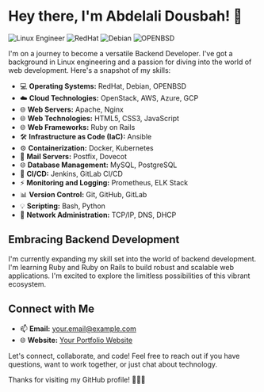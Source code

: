 # Hey there, I'm Abdelali Dousbah! 👋

![Linux Engineer](https://img.shields.io/badge/-Linux%20Engineer-333333?style=flat&logo=linux)
![RedHat](https://img.shields.io/badge/-RedHat-333333?style=flat&logo=red-hat)
![Debian](https://img.shields.io/badge/-Debian-333333?style=flat&logo=debian)
![OPENBSD](https://img.shields.io/badge/-OPENBSD-333333?style=flat&logo=openbsd)

I'm on a journey to become a versatile Backend Developer. I've got a background in Linux engineering and a passion for diving into the world of web development. Here's a snapshot of my skills:

- 💻 **Operating Systems:** RedHat, Debian, OPENBSD
- ☁️ **Cloud Technologies:** OpenStack, AWS, Azure, GCP
- 🌐 **Web Servers:** Apache, Nginx
- 🌐 **Web Technologies:** HTML5, CSS3, JavaScript
- 🌐 **Web Frameworks:** Ruby on Rails
- 🛠️ **Infrastructure as Code (IaC):** Ansible
- ⚙️ **Containerization:** Docker, Kubernetes
- 📧 **Mail Servers:** Postfix, Dovecot
- 🌐 **Database Management:** MySQL, PostgreSQL
- 🚀 **CI/CD:** Jenkins, GitLab CI/CD
- ⚡ **Monitoring and Logging:** Prometheus, ELK Stack
- 📊 **Version Control:** Git, GitHub, GitLab
- 💡 **Scripting:** Bash, Python
- 📡 **Network Administration:** TCP/IP, DNS, DHCP
## Embracing Backend Development

I'm currently expanding my skill set into the world of backend development. I'm learning Ruby and Ruby on Rails to build robust and scalable web applications. I'm excited to explore the limitless possibilities of this vibrant ecosystem.

## Connect with Me

- 📫 **Email:** [your.email@example.com](mailto:abdelali.dousbah@outlook.com)
- 🌐 **Website:** [Your Portfolio Website](https://www.dousbah-abdelali.netlify.app)

Let's connect, collaborate, and code! Feel free to reach out if you have questions, want to work together, or just chat about technology.

Thanks for visiting my GitHub profile! 👩‍💻🚀
